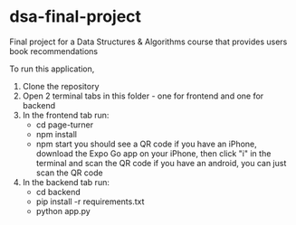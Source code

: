 # dsa-final-project
Final project for a Data Structures &amp; Algorithms course that provides users book recommendations

To run this application, 

1. Clone the repository
2. Open 2 terminal tabs in this folder - one for frontend and one for backend
3. In the frontend tab run:
   - cd page-turner
   - npm install
   - npm start
   you should see a QR code
   if you have an iPhone, download the Expo Go app on your iPhone, then click "i" in the terminal and scan the QR code
   if you have an android, you can just scan the QR code
4. In the backend tab run:
   - cd backend
   - pip install -r requirements.txt
   - python app.py
   
   
